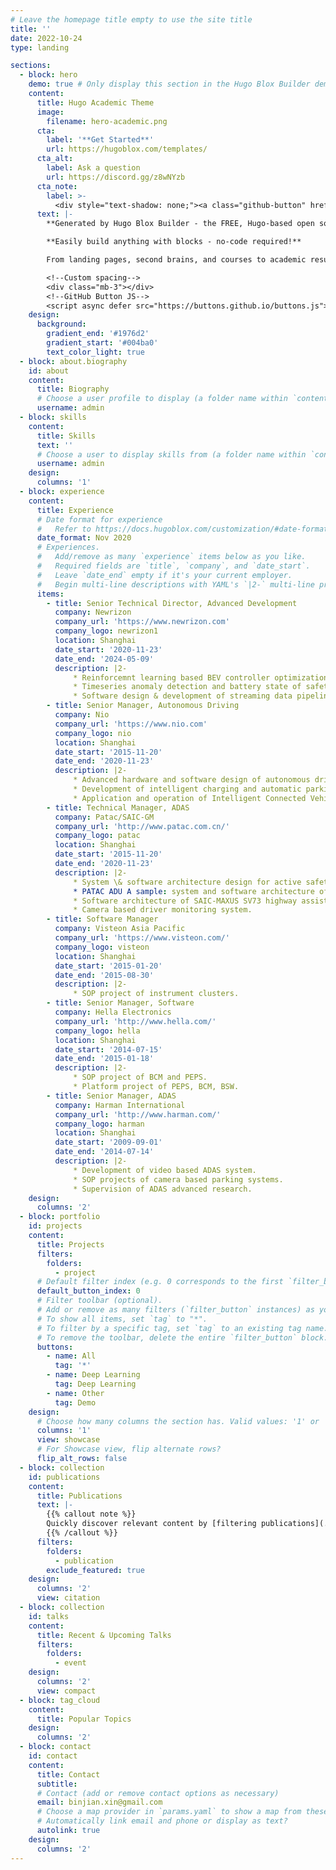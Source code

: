 ```yaml
---
# Leave the homepage title empty to use the site title
title: ''
date: 2022-10-24
type: landing

sections:
  - block: hero
    demo: true # Only display this section in the Hugo Blox Builder demo site
    content:
      title: Hugo Academic Theme
      image:
        filename: hero-academic.png
      cta:
        label: '**Get Started**'
        url: https://hugoblox.com/templates/
      cta_alt:
        label: Ask a question
        url: https://discord.gg/z8wNYzb
      cta_note:
        label: >-
          <div style="text-shadow: none;"><a class="github-button" href="https://github.com/HugoBlox/hugo-blox-builder" data-icon="octicon-star" data-size="large" data-show-count="true" aria-label="Star">Star Hugo Blox Builder</a></div><div style="text-shadow: none;"><a class="github-button" href="https://github.com/HugoBlox/theme-academic-cv" data-icon="octicon-star" data-size="large" data-show-count="true" aria-label="Star">Star the Academic template</a></div>
      text: |-
        **Generated by Hugo Blox Builder - the FREE, Hugo-based open source website builder trusted by 500,000+ sites.**

        **Easily build anything with blocks - no-code required!**

        From landing pages, second brains, and courses to academic resumés, conferences, and tech blogs.

        <!--Custom spacing-->
        <div class="mb-3"></div>
        <!--GitHub Button JS-->
        <script async defer src="https://buttons.github.io/buttons.js"></script>
    design:
      background:
        gradient_end: '#1976d2'
        gradient_start: '#004ba0'
        text_color_light: true
  - block: about.biography
    id: about
    content:
      title: Biography
      # Choose a user profile to display (a folder name within `content/authors/`)
      username: admin
  - block: skills
    content:
      title: Skills
      text: ''
      # Choose a user to display skills from (a folder name within `content/authors/`)
      username: admin
    design:
      columns: '1'
  - block: experience
    content:
      title: Experience
      # Date format for experience
      #   Refer to https://docs.hugoblox.com/customization/#date-format
      date_format: Nov 2020
      # Experiences.
      #   Add/remove as many `experience` items below as you like.
      #   Required fields are `title`, `company`, and `date_start`.
      #   Leave `date_end` empty if it's your current employer.
      #   Begin multi-line descriptions with YAML's `|2-` multi-line prefix.
      items:
        - title: Senior Technical Director, Advanced Development
          company: Newrizon
          company_url: 'https://www.newrizon.com'
          company_logo: newrizon1
          location: Shanghai
          date_start: '2020-11-23'
          date_end: '2024-05-09'
          description: |2-
              * Reinforcemnt learning based BEV controller optimization in multimodal complex environments.
              * Timeseries anomaly detection and battery state of safety prediction based on generative models.
              * Software design & development of streaming data pipelines 
        - title: Senior Manager, Autonomous Driving  
          company: Nio
          company_url: 'https://www.nio.com'
          company_logo: nio
          location: Shanghai
          date_start: '2015-11-20'
          date_end: '2020-11-23'
          description: |2-
              * Advanced hardware and software design of autonomous driving systems.
              * Development of intelligent charging and automatic parking assistance system.                      
              * Application and operation of Intelligent Connected Vehicle (ICV) road test in Shanghai and Beijing.
        - title: Technical Manager, ADAS 
          company: Patac/SAIC-GM
          company_url: 'http://www.patac.com.cn/'
          company_logo: patac
          location: Shanghai
          date_start: '2015-11-20'
          date_end: '2020-11-23'
          description: |2-
              * System \& software architecture design for active safety domain unit (ADU).
              * PATAC ADU A sample: system and software architecture of embedded platform.
              * Software architecture of SAIC-MAXUS SV73 highway assist.
              * Camera based driver monitoring system.
        - title: Software Manager
          company: Visteon Asia Pacific
          company_url: 'https://www.visteon.com/'
          company_logo: visteon
          location: Shanghai
          date_start: '2015-01-20'
          date_end: '2015-08-30'
          description: |2-
              * SOP project of instrument clusters.
        - title: Senior Manager, Software 
          company: Hella Electronics
          company_url: 'http://www.hella.com/'
          company_logo: hella
          location: Shanghai
          date_start: '2014-07-15'
          date_end: '2015-01-18'
          description: |2-
              * SOP project of BCM and PEPS.
              * Platform project of PEPS, BCM, BSW.
        - title: Senior Manager, ADAS
          company: Harman International
          company_url: 'http://www.harman.com/'
          company_logo: harman
          location: Shanghai
          date_start: '2009-09-01'
          date_end: '2014-07-14'
          description: |2-
              * Development of video based ADAS system.
              * SOP projects of camera based parking systems.
              * Supervision of ADAS advanced research.
    design:
      columns: '2'
  - block: portfolio
    id: projects
    content:
      title: Projects
      filters:
        folders:
          - project
      # Default filter index (e.g. 0 corresponds to the first `filter_button` instance below).
      default_button_index: 0
      # Filter toolbar (optional).
      # Add or remove as many filters (`filter_button` instances) as you like.
      # To show all items, set `tag` to "*".
      # To filter by a specific tag, set `tag` to an existing tag name.
      # To remove the toolbar, delete the entire `filter_button` block.
      buttons:
        - name: All
          tag: '*'
        - name: Deep Learning
          tag: Deep Learning
        - name: Other
          tag: Demo
    design:
      # Choose how many columns the section has. Valid values: '1' or '2'.
      columns: '1'
      view: showcase
      # For Showcase view, flip alternate rows?
      flip_alt_rows: false
  - block: collection
    id: publications
    content:
      title: Publications
      text: |-
        {{% callout note %}}
        Quickly discover relevant content by [filtering publications](./publication/).
        {{% /callout %}}
      filters:
        folders:
          - publication
        exclude_featured: true
    design:
      columns: '2'
      view: citation
  - block: collection
    id: talks
    content:
      title: Recent & Upcoming Talks
      filters:
        folders:
          - event
    design:
      columns: '2'
      view: compact
  - block: tag_cloud
    content:
      title: Popular Topics
    design:
      columns: '2'
  - block: contact
    id: contact
    content:
      title: Contact
      subtitle:
      # Contact (add or remove contact options as necessary)
      email: binjian.xin@gmail.com
      # Choose a map provider in `params.yaml` to show a map from these coordinates
      # Automatically link email and phone or display as text?
      autolink: true
    design:
      columns: '2'
---
```

